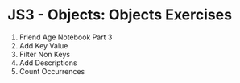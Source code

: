 # JS3 - Objects: Objects Exercises

1. Friend Age Notebook Part 3
2. Add Key Value
3. Filter Non Keys
4. Add Descriptions
5. Count Occurrences
